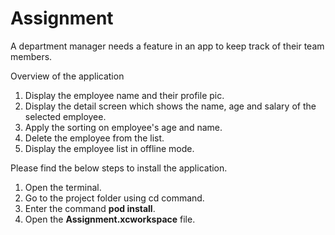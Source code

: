 # Assignment
A department manager needs a feature in an app to keep track of their team members.

Overview of the application
1) Display the employee name and their profile pic.
2) Display the detail screen which shows the name, age and salary of the selected employee.
3) Apply the sorting on employee's age and name.
4) Delete the employee from the list.
5) Display the employee list in offline mode.

Please find the below steps to install the application.
1) Open the terminal.
2) Go to the project folder using cd command.
3) Enter the command **pod install**.
4) Open the **Assignment.xcworkspace** file.
